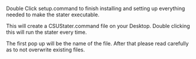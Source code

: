 Double Click setup.command to finish installing and setting up everything needed to make the stater executable.

This will create a CSUStater.command file on your Desktop. Double clicking this will run the stater every time.

The first pop up will be the name of the file. After that please read carefully as to not overwrite existing files.